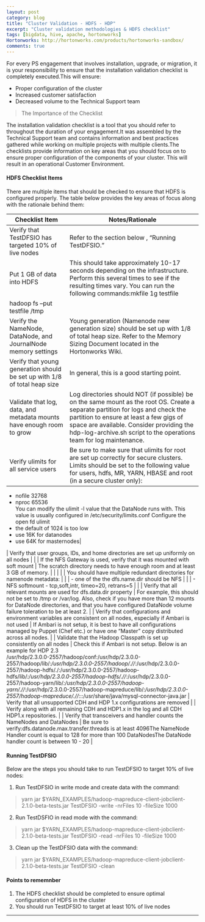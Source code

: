 ```yaml
---
layout: post
category: blog
title: "Cluster Validation - HDFS - HDP"
excerpt: "Cluster validation methodologies & HDFS checklist"
tags: [bigdata, hive, apache, hortonworks]
Hortonworks: http://hortonworks.com/products/hortonworks-sandbox/
comments: true
---
```


For every PS engagement that involves installation, upgrade, or migration, it is your responsibility to ensure that the installation validation checklist is completely executed.This will ensure:
- Proper configuration of the cluster
- Increased customer satisfaction
- Decreased volume to the Technical Support team

> The Importance of the Checklist

The installation validation checklist is a tool that you should refer to throughout the duration of your engagement.It was assembled by the Technical Support team and contains information and best practices gathered while working on multiple projects with multiple clients.The checklists provide information on key areas that you should focus on to ensure proper configuration of the components of your cluster. This will result in an operational Customer Environment.

#### HDFS Checklist Items

There are multiple items that should be checked to ensure that HDFS is configured properly. The table below provides the key areas of focus along with the rationale behind them:

| Checklist Item                                                                                                                                                                                                                                                                                                                                                                                                                                    | Notes/Rationale                                                                                                                                                                                                                                                                                   |
|-----------------------------------------------------------------------------------------------------------------------------------------------------------------------------------------------------------------------------------------------------------------------------------------------------------------------------------------------------------------------------------------------------------------------------------------------    |------------------------------------------------------------------------------------------------------------------------------------------------------------------------------------------------------------------------------------------------------------------------------------------------   |
| Verify that TestDFSIO has targeted 10% of live nodes                                                                                                                                                                                                                                                                                                                                                                                              | Refer to the section below , “Running TestDFSIO.”                                                                                                                                                                                                                                  |
| Put 1 GB of data into HDFS                                                                                                                                                                                                                                                                                                                                                                                                                        | This should take approximately 10-17 seconds depending on the infrastructure. Perform this several times to see if the resulting times vary. You can run the following commands:mkfile 1g testfile                                                                                                |
| hadoop fs –put testfile /tmp                                                                                                                                                                                                                                                                                                                                                                                                                      |                                                                                                                                                                                                                                                                                                   |
| Verify the NameNode, DataNode, and JournalNode memory settings                                                                                                                                                                                                                                                                                                                                                                                    | Young generation (Namenode new generation size) should be set up with 1/8 of total heap size. Refer to the Memory Sizing Document  located in the Hortonworks Wiki.                                                                                                                               |
| Verify that young generation should be set up with 1/8 of total heap size                                                                                                                                                                                                                                                                                                                                                                         | In general, this is a good starting point.                                                                                                                                                                                                                                                        |
| Validate that log, data, and metadata mounts have enough room to grow                                                                                                                                                                                                                                                                                                                                                                             | Log directories should NOT (if possible) be on the same mount as the root OS. Create a separate partition for logs and check the partition to ensure at least a few gigs of space are available. Consider providing the hdp-log-archive.sh  script to the operations team for log maintenance.    |
| Verify ulimits for all service users                                                                                                                                                                                                                                                                                                                                                                                                              | Be sure to make sure that ulimits for root are set up correctly for secure clusters. Limits should be set to the following value for users, hdfs, MR, YARN, HBASE and root (in a secure cluster only):                                                                                          
 - nofile 32768  
- nproc 65536   
You can modify the ulimit -l value that the DataNode runs with. This value is usually configured in /etc/security/limits.conf
Configure the open fd ulimit   
- the default of 1024 is too low    
- use 16K for datanodes   
- use 64K for masternodes|

| Verify that user groups, IDs, and home directories are set up uniformly on all nodes                                                                                                                                                                                                                                                                                                                                                              |                                                                                                                                                                                                                                                                                                   |
| If the NFS Gateway is used, verify that it was mounted with soft mount                                                                                                                                                                                                                                                                                                                                                                            | The scratch directory needs to have enough room and at least 3 GB of memory.                                                                                                                                                                                                                      |
|                                                                                                                                                                                                                                                                                                                                                                                                                                                   |                                                                                                                                                                                                                                                                                                   |
| You should have multiple redundant directories for namenode metadata:                                                                                                                                                                                                                                                                                                                                                                             |                                                                                                                                                                                                                                                                                                   |
| - one of the the dfs.name.dir should be NFS                                                                                                                                                                                                                                                                                                                                                                                                       |                                                                                                                                                                                                                                                                                                   |
| - NFS softmount - tcp,soft,intr, timeo=20, retrans=5                                                                                                                                                                                                                                                                                                                                                                                              |                                                                                                                                                                                                                                                                                                   |
| Verify that all relevant mounts are used for dfs.data.dir property                                                                                                                                                                                                                                                                                                                                                                                | For example, this should not be set to /tmp or /var/log. Also, check if you have more than 12 mounts for DataNode directories, and that you have configured DataNode volume failure toleration to be at least 2.                                                                                  |
| Verify that configurations and environment variables are consistent on all nodes, especially if Ambari is not used                                                                                                                                                                                                                                                                                                                                | If Ambari is not setup, it is best to have all configurations managed by Puppet (Chef etc.) or have one “Master” copy distributed across all nodes.                                                                                                                                               |
| Validate that the Hadoop Classpath is set up consistently on all nodes                                                                                                                                                                                                                                                                                                                                                                            | Check this if Ambari is not setup. Below is an example for HDP 2.3                                                
 /usr/hdp/2.3.0.0-2557/hadoop/conf:/usr/hdp/2.3.0.0-2557/hadoop/lib/*:/usr/hdp/2.3.0.0-2557/hadoop/.//*:/usr/hdp/2.3.0.0-2557/hadoop-hdfs/./:/usr/hdp/2.3.0.0-2557/hadoop-hdfs/lib/*:/usr/hdp/2.3.0.0-2557/hadoop-hdfs/.//*:/usr/hdp/2.3.0.0-2557/hadoop-yarn/lib/*:/usr/hdp/2.3.0.0-2557/hadoop-yarn/.//*:/usr/hdp/2.3.0.0-2557/hadoop-mapreduce/lib/*:/usr/hdp/2.3.0.0-2557/hadoop-mapreduce/.//*:::/usr/share/java/mysql-connector-java.jar
| Verify that all unsupported CDH and HDP 1.x configurations are removed     |                                                                                                                                                                                                                                                                                                                                                                       | Verify along with all remaining CDH and HDP1.x in the log and all CDH HDP1.x repositories.                                                                                                                                                                                                        |
| Verify that transceivers and handler counts the NameNodes and DataNodes                                                                                                                                                                                                                                                                                                                                                                           | Be sure to verify:dfs.datanode.max.transfer.threads is at least 4096The NameNode Handler count is equal to 128 for more than 100 DataNodesThe DataNode handler count is between 10 - 20                                                                                                           |

#### Running TestDFSIO

Below are the steps you should take to run TestDFSIO to target 10% of live nodes:

1. Run TestDFSIO in write mode and create data with the command:
> yarn jar $YARN_EXAMPLES/hadoop-mapreduce-client-jobclient-2.1.0-beta-tests.jar TestDFSIO -write -nrFiles 10 -fileSize 1000

2. Run TestDSFIO in read mode with the command:
> yarn jar $YARN_EXAMPLES/hadoop-mapreduce-client-jobclient-2.1.0-beta-tests.jar TestDFSIO -read -nrFiles 10 -fileSize 1000

3. Clean up the TestDFSIO data with the command:
> yarn jar $YARN_EXAMPLES/hadoop-mapreduce-client-jobclient-2.1.0-beta-tests.jar TestDFSIO -clean

#### Points to rememnber

1. The HDFS checklist should be completed to ensure optimal configuration of HDFS in the cluster
2. You should run TestDFSIO to target at least 10% of live nodes

***


